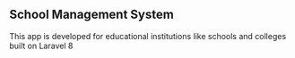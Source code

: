 ## **School Management System** 

This app is developed for educational institutions like schools and colleges built on Laravel 8
